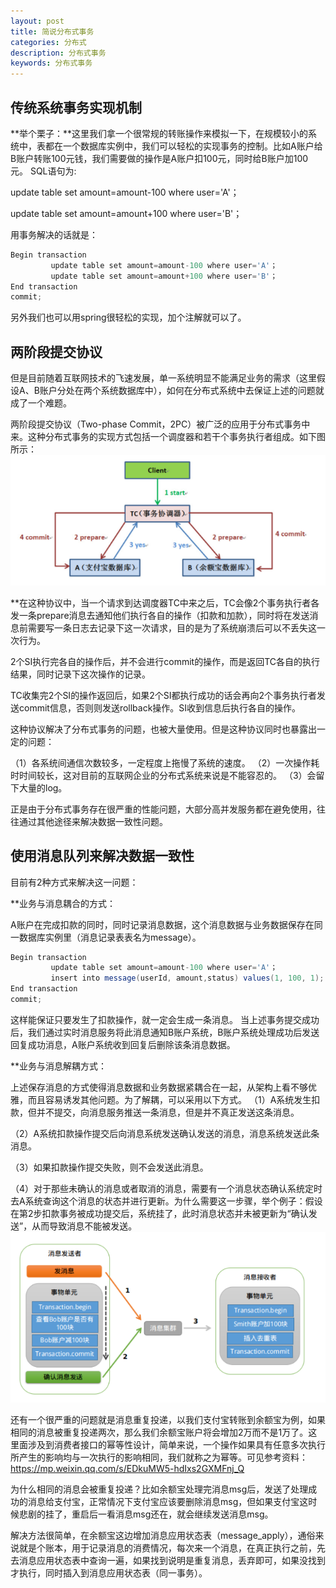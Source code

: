 ```yaml
---
layout: post
title: 简说分布式事务
categories: 分布式
description: 分布式事务
keywords: 分布式事务
---
```


## 传统系统事务实现机制

**举个栗子：**这里我们拿一个很常规的转账操作来模拟一下，在规模较小的系统中，表都在一个数据库实例中，我们可以轻松的实现事务的控制。比如A账户给B账户转账100元钱，我们需要做的操作是A账户扣100元，同时给B账户加100元。
SQL语句为:

update table set amount=amount-100 where user='A'；

update table set amount=amount+100 where user='B'；

用事务解决的话就是：

```java
Begin transaction
         update table set amount=amount-100 where user='A'；
         update table set amount=amount+100 where user='B'；
End transaction
commit;
```
另外我们也可以用spring很轻松的实现，加个注解就可以了。

## 两阶段提交协议 
但是目前随着互联网技术的飞速发展，单一系统明显不能满足业务的需求（这里假设A、B账户分处在两个系统数据库中），如何在分布式系统中去保证上述的问题就成了一个难题。

两阶段提交协议（Two-phase Commit，2PC）被广泛的应用于分布式事务中来。这种分布式事务的实现方式包括一个调度器和若干个事务执行者组成。如下图所示：
![](/images/transation1.png)

**在这种协议中，当一个请求到达调度器TC中来之后，TC会像2个事务执行者各发一条prepare消息去通知他们执行各自的操作（扣款和加款），同时将在发送消息前需要写一条日志去记录下这一次请求，目的是为了系统崩溃后可以不丢失这一次行为。

2个SI执行完各自的操作后，并不会进行commit的操作，而是返回TC各自的执行结果，同时记录下这次操作的记录。
	
TC收集完2个SI的操作返回后，如果2个SI都执行成功的话会再向2个事务执行者发送commit信息，否则则发送rollback操作。SI收到信息后执行各自的操作。
	
这种协议解决了分布式事务的问题，也被大量使用。但是这种协议同时也暴露出一定的问题：
	
（1）各系统间通信次数较多，一定程度上拖慢了系统的速度。
（2）一次操作耗时时间较长，这对目前的互联网企业的分布式系统来说是不能容忍的。
（3）会留下大量的log。

正是由于分布式事务存在很严重的性能问题，大部分高并发服务都在避免使用，往往通过其他途径来解决数据一致性问题。

## 使用消息队列来解决数据一致性
目前有2种方式来解决这一问题：

**业务与消息耦合的方式：

A账户在完成扣款的同时，同时记录消息数据，这个消息数据与业务数据保存在同一数据库实例里（消息记录表表名为message）。
```java
Begin transaction
         update table set amount=amount-100 where user='A'；
         insert into message(userId, amount,status) values(1, 100, 1);
End transaction
commit;
```

这样能保证只要发生了扣款操作，就一定会生成一条消息。
当上述事务提交成功后，我们通过实时消息服务将此消息通知B账户系统，B账户系统处理成功后发送回复成功消息，A账户系统收到回复后删除该条消息数据。

**业务与消息解耦方式：

上述保存消息的方式使得消息数据和业务数据紧耦合在一起，从架构上看不够优雅，而且容易诱发其他问题。为了解耦，可以采用以下方式。
（1）A系统发生扣款，但并不提交，向消息服务推送一条消息，但是并不真正发送这条消息。

（2）A系统扣款操作提交后向消息系统发送确认发送的消息，消息系统发送此条消息。

（3）如果扣款操作提交失败，则不会发送此消息。

（4）对于那些未确认的消息或者取消的消息，需要有一个消息状态确认系统定时去A系统查询这个消息的状态并进行更新。为什么需要这一步骤，举个例子：假设在第2步扣款事务被成功提交后，系统挂了，此时消息状态并未被更新为“确认发送”，从而导致消息不能被发送。
![](/images/transation2.png)

还有一个很严重的问题就是消息重复投递，以我们支付宝转账到余额宝为例，如果相同的消息被重复投递两次，那么我们余额宝账户将会增加2万而不是1万了。这里面涉及到消费者接口的幂等性设计，简单来说，一个操作如果具有任意多次执行所产生的影响均与一次执行的影响相同，我们就称之为幂等。可见参考资料：https://mp.weixin.qq.com/s/EDkuMW5-hdIxs2GXMFnj_Q

为什么相同的消息会被重复投递？比如余额宝处理完消息msg后，发送了处理成功的消息给支付宝，正常情况下支付宝应该要删除消息msg，但如果支付宝这时候悲剧的挂了，重启后一看消息msg还在，就会继续发送消息msg。

解决方法很简单，在余额宝这边增加消息应用状态表（message_apply），通俗来说就是个账本，用于记录消息的消费情况，每次来一个消息，在真正执行之前，先去消息应用状态表中查询一遍，如果找到说明是重复消息，丢弃即可，如果没找到才执行，同时插入到消息应用状态表（同一事务）。